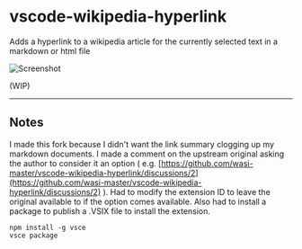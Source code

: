 # vscode-wikipedia-hyperlink

 Adds a hyperlink to a wikipedia article for the currently selected text in a markdown or html file

![Screenshot](https://raw.githubusercontent.com/wasi-master/vscode-wikipedia-hyperlink/main/screenshot.gif)

(WIP)

---

## Notes

I made this fork because I didn't want the link summary clogging up my markdown documents. I made a comment on the upstream original asking the author to consider it an option ( e.g. [https://github.com/wasi-master/vscode-wikipedia-hyperlink/discussions/2](https://github.com/wasi-master/vscode-wikipedia-hyperlink/discussions/2) ). Had to modify the extension ID to leave the original available to if the option comes available. Also had to install a package to publish a .VSIX file to install the extension.
```
npm install -g vsce 
vsce package
```